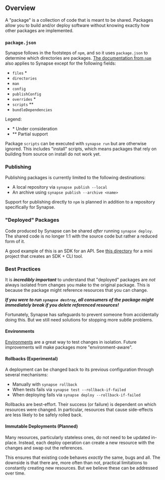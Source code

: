 ## Overview

A "package" is a collection of code that is meant to be shared. Packages allow you to build and/or deploy software without knowing exactly how other packages are implemented.

### `package.json`

Synapse follows in the footsteps of `npm`, and so it uses `package.json` to determine which directories are packages. [The documentation from `npm`](https://docs.npmjs.com/cli/v10/configuring-npm/package-json) also applies to Synapse except for the following fields:
* `files` *
* `directories`
* `man`
* `config`
* `publishConfig`
* `overrides` *
* `scripts` **
* `bundleDependencies`

Legend:
- \* Under consideration
- ** Partial support

Package `scripts` can be executed with `synapse run` but are otherwise ignored. This includes "install" scripts, which means packages that rely on building from source on install do not work yet.

### Publishing

Publishing packages is currently limited to the following destinations:

* A local repository via `synapse publish --local`
* An archive using `synapse publish --archive <name>`

Support for publishing directly to `npm` is planned in addition to a repository specifically for Synapse.

### "Deployed" Packages

Code produced by Synapse can be shared _after_ running `synapse deploy`. The shared code is no longer 1:1 with the source code but rather a reduced form of it.

A good example of this is an SDK for an API. See [this directory](../examples/sdk-and-cli/) for a mini project that creates an SDK + CLI tool.

### Best Practices

It is ***incredibly important*** to understand that "deployed" packages are _not_ always isolated from changes you make to the original package. This is because the package might reference resources that you can change.

***If you were to run `synapse destroy`, all consumers of the package might immediately break if you delete referenced resources!***

Fortunately, Synapse has safeguards to prevent someone from accidentally doing this. But we still need solutions for stopping more subtle problems.

#### Environments

[Environments](./environments.md) are a great way to test changes in isolation. Future improvements will make packages more "environment-aware".

<!-- #### Pipelines (Experimental)

The potentially high-stakes involved with changing deployed packages often warrants more sophisticated automation. 

Pipelines are a form of automation that splits things up into stages connected in sequence. Changes are only moved ("promoted") to the next changes after passing an arbitrary set of checks (tests, manual approval, etc.).

This setup means you can test changes in total isolation before sending them out to the world.  -->

#### Rollbacks (Experimental)

A deployment can be changed back to its previous configuration through several mechanisms:

* Manually with `synapse rollback`
* When tests fails via `synapse test --rollback-if-failed`
* When deploying fails via `synapse deploy --rollback-if-failed`

Rollbacks are best-effort. Their success (or failure) is dependent on which resources were changed. In particular, resources that cause side-effects are less likely to be safely rolled back. 

#### Immutable Deployments (Planned)

Many resources, particularly stateless ones, do not need to be updated in-place. Instead, each deploy operation can create a new resource with the changes and swap out the references. 

This ensures that existing code behaves _exactly_ the same, bugs and all. The downside is that there are, more often than not, practical limitations to constantly creating new resources. But we believe these can be addressed over time.

